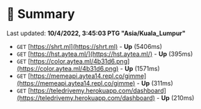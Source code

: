 # 📖 Summary
Last updated: **10/4/2022, 3:45:03 PTG "Asia/Kuala_Lumpur"**

- `GET` [https://shrt.ml](https://shrt.ml) - **Up** (5406ms)
- `GET` [https://hst.aytea.ml/](https://hst.aytea.ml/) - **Up** (395ms)
- `GET` [https://color.aytea.ml/4b31d6.png](https://color.aytea.ml/4b31d6.png) - **Up** (1571ms)
- `GET` [https://memeapi.aytea14.repl.co/gimme](https://memeapi.aytea14.repl.co/gimme) - **Up** (311ms)
- `GET` [https://teledrivemy.herokuapp.com/dashboard](https://teledrivemy.herokuapp.com/dashboard) - **Up** (210ms)
